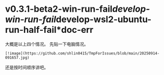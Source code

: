 # v0.3.1-beta2-win-run-fail*develop-win-run-fail*develop-wsl2-ubuntu-run-half-fail*doc-err
大概是以上四个情况。
先贴一下电脑情况。
```windows
[!image](https://github.com/shlin0415/TmpForIssues/blob/main/20250914-091657.jpg)
```
还是按时间顺序讲吧。

